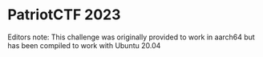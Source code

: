 # PatriotCTF 2023

Editors note: This challenge was originally provided to work in aarch64 but has been compiled to work with Ubuntu 20.04